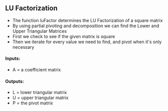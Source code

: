 ## LU Factorization
* The function luFactor determines the LU Factorization of a square matrix
* By using partial pivoting and decomposition we can find the Lower and Upper Triangular Matrices
* First we check to see if the given matrix is square
* Then we iterate for every value we need to find, and pivot when it's only necessary 
#### Inputs:
* A = a coefficient matrix
#### Outputs: 
* L = lower triangular matrix
* U = upper triangular matrix
* P = the pivot matrix
